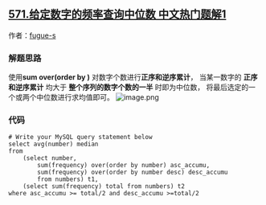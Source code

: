 ## [571.给定数字的频率查询中位数 中文热门题解1](https://leetcode.cn/problems/find-median-given-frequency-of-numbers/solutions/100000/sum-over-order-by-by-fugue-s)

作者：[fugue-s](https://leetcode.cn/u/fugue-s)

### 解题思路
使用**sum over(order by )** 对数字个数进行**正序和逆序累计**，
当某一数字的 **正序和逆序累计** 均大于 **整个序列的数字个数的一半** 时即为中位数，
将最后选定的一个或两个中位数进行求均值即可。
![image.png](https://pic.leetcode-cn.com/1606296718-IJZeTW-image.png)




### 代码

```mysql
# Write your MySQL query statement below
select avg(number) median
from
    (select number,
        sum(frequency) over(order by number) asc_accumu,
        sum(frequency) over(order by number desc) desc_accumu
        from numbers) t1, 
    (select sum(frequency) total from numbers) t2
where asc_accumu >= total/2 and desc_accumu >=total/2
```
